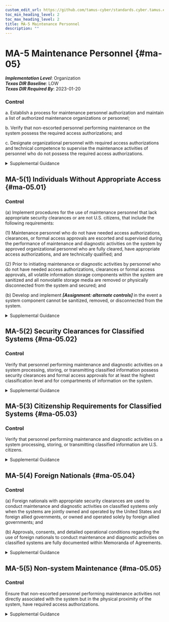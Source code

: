 ```yaml
---
custom_edit_url: https://github.com/tamus-cyber/standards.cyber.tamus.edu/tree/main/static/content/tamus.edu/TAMUS_profile.xml
toc_min_heading_level: 2
toc_max_heading_level: 2
title: MA-5 Maintenance Personnel
description: ""
---
```


# MA-5 Maintenance Personnel {#ma-05}

_**Implementation Level**_: Organization\
_**Texas DIR Baseline**_: LOW\
_**Texas DIR Required By**_: 2023-01-20

### Control

a. Establish a process for maintenance personnel authorization and maintain a list of authorized maintenance organizations or personnel;

b. Verify that non-escorted personnel performing maintenance on the system possess the required access authorizations; and

c. Designate organizational personnel with required access authorizations and technical competence to supervise the maintenance activities of personnel who do not possess the required access authorizations.

<details>
  <summary>Supplemental Guidance</summary>

Maintenance personnel refers to individuals who perform hardware or software maintenance on organizational systems, while <a xmlns="http://csrc.nist.gov/ns/oscal/1.0" href="#pe-2">PE-2</a> addresses physical access for individuals whose maintenance duties place them within the physical protection perimeter of the systems. Technical competence of supervising individuals relates to the maintenance performed on the systems, while having required access authorizations refers to maintenance on and near the systems. Individuals not previously identified as authorized maintenance personnel&#8212;such as information technology manufacturers, vendors, systems integrators, and consultants&#8212;may require privileged access to organizational systems, such as when they are required to conduct maintenance activities with little or no notice. Based on organizational assessments of risk, organizations may issue temporary credentials to these individuals. Temporary credentials may be for one-time use or for very limited time periods.

</details>

## MA-5(1) Individuals Without Appropriate Access {#ma-05.01}

### Control

(a) Implement procedures for the use of maintenance personnel that lack appropriate security clearances or are not U.S. citizens, that include the following requirements:

(1) Maintenance personnel who do not have needed access authorizations, clearances, or formal access approvals are escorted and supervised during the performance of maintenance and diagnostic activities on the system by approved organizational personnel who are fully cleared, have appropriate access authorizations, and are technically qualified; and

(2) Prior to initiating maintenance or diagnostic activities by personnel who do not have needed access authorizations, clearances or formal access approvals, all volatile information storage components within the system are sanitized and all nonvolatile storage media are removed or physically disconnected from the system and secured; and

(b) Develop and implement <strong>                        <em>[Assignment: alternate controls]</em>                     </strong> in the event a system component cannot be sanitized, removed, or disconnected from the system.

<details>
  <summary>Supplemental Guidance</summary>

Procedures for individuals who lack appropriate security clearances or who are not U.S. citizens are intended to deny visual and electronic access to classified or controlled unclassified information contained on organizational systems. Procedures for the use of maintenance personnel can be documented in security plans for the systems.

</details>

## MA-5(2) Security Clearances for Classified Systems {#ma-05.02}

### Control

Verify that personnel performing maintenance and diagnostic activities on a system processing, storing, or transmitting classified information possess security clearances and formal access approvals for at least the highest classification level and for compartments of information on the system.

<details>
  <summary>Supplemental Guidance</summary>

Personnel who conduct maintenance on organizational systems may be exposed to classified information during the course of their maintenance activities. To mitigate the inherent risk of such exposure, organizations use maintenance personnel that are cleared (i.e., possess security clearances) to the classification level of the information stored on the system.

</details>

## MA-5(3) Citizenship Requirements for Classified Systems {#ma-05.03}

### Control

Verify that personnel performing maintenance and diagnostic activities on a system processing, storing, or transmitting classified information are U.S. citizens.

<details>
  <summary>Supplemental Guidance</summary>

Personnel who conduct maintenance on organizational systems may be exposed to classified information during the course of their maintenance activities. If access to classified information on organizational systems is restricted to U.S. citizens, the same restriction is applied to personnel performing maintenance on those systems.

</details>

## MA-5(4) Foreign Nationals {#ma-05.04}

### Control

(a) Foreign nationals with appropriate security clearances are used to conduct maintenance and diagnostic activities on classified systems only when the systems are jointly owned and operated by the United States and foreign allied governments, or owned and operated solely by foreign allied governments; and

(b) Approvals, consents, and detailed operational conditions regarding the use of foreign nationals to conduct maintenance and diagnostic activities on classified systems are fully documented within Memoranda of Agreements.

<details>
  <summary>Supplemental Guidance</summary>

Personnel who conduct maintenance and diagnostic activities on organizational systems may be exposed to classified information. If non-U.S. citizens are permitted to perform maintenance and diagnostics activities on classified systems, then additional vetting is required to ensure agreements and restrictions are not being violated.

</details>

## MA-5(5) Non-system Maintenance {#ma-05.05}

### Control

Ensure that non-escorted personnel performing maintenance activities not directly associated with the system but in the physical proximity of the system, have required access authorizations.

<details>
  <summary>Supplemental Guidance</summary>

Personnel who perform maintenance activities in other capacities not directly related to the system include physical plant personnel and custodial personnel.

</details>


